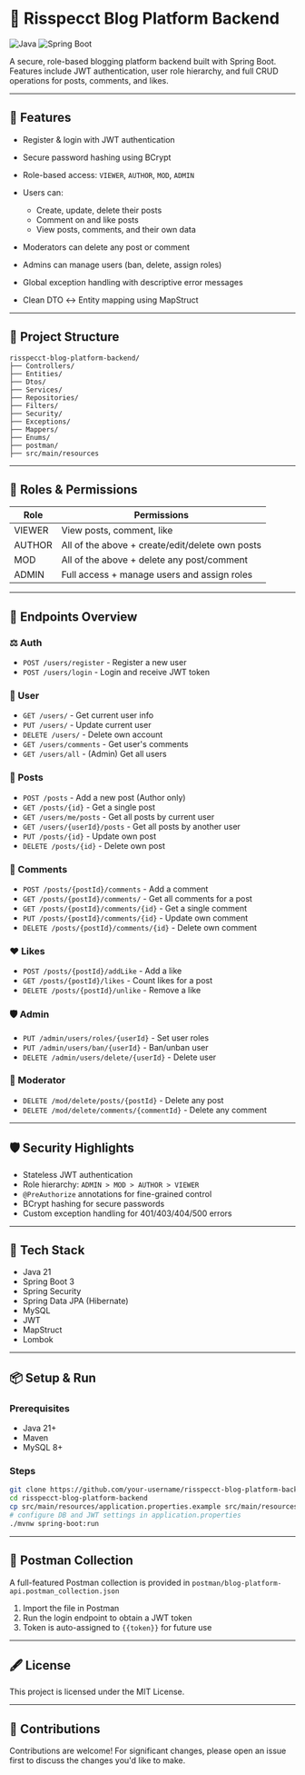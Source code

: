 # 📝 Risspecct Blog Platform Backend

![Java](https://img.shields.io/badge/java-21-blue.svg)
![Spring Boot](https://img.shields.io/badge/Spring%20Boot-3.2%2B-6DB33F.svg)

A secure, role-based blogging platform backend built with Spring Boot. Features include JWT authentication, user role hierarchy, and full CRUD operations for posts, comments, and likes.

---

## 🚀 Features

* Register & login with JWT authentication
* Secure password hashing using BCrypt
* Role-based access: `VIEWER`, `AUTHOR`, `MOD`, `ADMIN`
* Users can:

  * Create, update, delete their posts
  * Comment on and like posts
  * View posts, comments, and their own data
* Moderators can delete any post or comment
* Admins can manage users (ban, delete, assign roles)
* Global exception handling with descriptive error messages
* Clean DTO ↔ Entity mapping using MapStruct

---

## 📁 Project Structure

```
risspecct-blog-platform-backend/
├── Controllers/
├── Entities/
├── Dtos/
├── Services/
├── Repositories/
├── Filters/
├── Security/
├── Exceptions/
├── Mappers/
├── Enums/
├── postman/
├── src/main/resources
```

---

## 🔐 Roles & Permissions

| Role   | Permissions                                     |
| ------ | ----------------------------------------------- |
| VIEWER | View posts, comment, like                       |
| AUTHOR | All of the above + create/edit/delete own posts |
| MOD    | All of the above + delete any post/comment      |
| ADMIN  | Full access + manage users and assign roles     |

---

## 🔧 Endpoints Overview

### ⚖️ Auth

* `POST /users/register` - Register a new user
* `POST /users/login` - Login and receive JWT token

### 👤 User

* `GET /users/` - Get current user info
* `PUT /users/` - Update current user
* `DELETE /users/` - Delete own account
* `GET /users/comments` - Get user's comments
* `GET /users/all` - (Admin) Get all users

### 📄 Posts

* `POST /posts` - Add a new post (Author only)
* `GET /posts/{id}` - Get a single post
* `GET /users/me/posts` - Get all posts by current user
* `GET /users/{userId}/posts` - Get all posts by another user
* `PUT /posts/{id}` - Update own post
* `DELETE /posts/{id}` - Delete own post

### 💬 Comments

* `POST /posts/{postId}/comments` - Add a comment
* `GET /posts/{postId}/comments/` - Get all comments for a post
* `GET /posts/{postId}/comments/{id}` - Get a single comment
* `PUT /posts/{postId}/comments/{id}` - Update own comment
* `DELETE /posts/{postId}/comments/{id}` - Delete own comment

### ❤️ Likes

* `POST /posts/{postId}/addLike` - Add a like
* `GET /posts/{postId}/likes` - Count likes for a post
* `DELETE /posts/{postId}/unlike` - Remove a like

### 🛡️ Admin

* `PUT /admin/users/roles/{userId}` - Set user roles
* `PUT /admin/users/ban/{userId}` - Ban/unban user
* `DELETE /admin/users/delete/{userId}` - Delete user

### 🧰 Moderator

* `DELETE /mod/delete/posts/{postId}` - Delete any post
* `DELETE /mod/delete/comments/{commentId}` - Delete any comment

---

## 🛡️ Security Highlights

* Stateless JWT authentication
* Role hierarchy: `ADMIN > MOD > AUTHOR > VIEWER`
* `@PreAuthorize` annotations for fine-grained control
* BCrypt hashing for secure passwords
* Custom exception handling for 401/403/404/500 errors

---

## 🌱 Tech Stack

* Java 21
* Spring Boot 3
* Spring Security
* Spring Data JPA (Hibernate)
* MySQL
* JWT
* MapStruct
* Lombok

---

## 📦 Setup & Run

### Prerequisites

* Java 21+
* Maven
* MySQL 8+

### Steps

```bash
git clone https://github.com/your-username/risspecct-blog-platform-backend.git
cd risspecct-blog-platform-backend
cp src/main/resources/application.properties.example src/main/resources/application.properties
# configure DB and JWT settings in application.properties
./mvnw spring-boot:run
```

---

## 🔮 Postman Collection

A full-featured Postman collection is provided in `postman/blog-platform-api.postman_collection.json`

1. Import the file in Postman
2. Run the login endpoint to obtain a JWT token
3. Token is auto-assigned to `{{token}}` for future use

---

## 🖋️ License

This project is licensed under the MIT License.

---

## 🤝 Contributions

Contributions are welcome! For significant changes, please open an issue first to discuss the changes you'd like to make.

